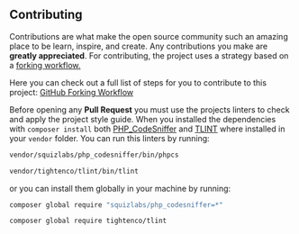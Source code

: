 ## Contributing

Contributions are what make the open source community such an amazing place to be learn, inspire, and create. Any contributions you make are **greatly appreciated**.
For contributing, the project uses a strategy based on a [forking workflow.](https://www.atlassian.com/git/tutorials/comparing-workflows/forking-workflow)

Here you can check out a full list of steps for you to contribute to this project: [GitHub Forking Workflow](https://gist.github.com/Chaser324/ce0505fbed06b947d962)

Before opening any **Pull Request** you must use the projects linters to check and apply the project style guide.
When you installed the dependencies with `composer install` both [PHP_CodeSniffer](https://github.com/squizlabs/PHP_CodeSniffer) and [TLINT](https://github.com/tighten/tlint) where installed in your `vendor` folder. You can run this linters by running:

```sh
vendor/squizlabs/php_codesniffer/bin/phpcs
```

```sh
vendor/tightenco/tlint/bin/tlint
```

or you can install them globally in your machine by running:

```sh
composer global require "squizlabs/php_codesniffer=*"
```

```sh
composer global require tightenco/tlint
```
